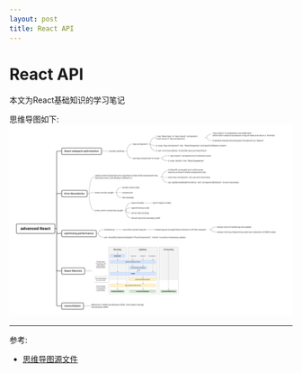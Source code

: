 ```yaml
---
layout: post
title: React API
---
```


# React API
本文为React基础知识的学习笔记

思维导图如下:
![思维导图](https://github.com/jituanlin/public-docs/blob/master/public-mindmaps/advanced%20React.png?raw=true)

--- 
参考:
- [思维导图源文件](https://github.com/jituanlin/public-docs/blob/master/public-mindmaps/advanced%20React.xmind)

